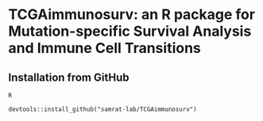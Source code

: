 # TCGAimmunosurv: an R package for Mutation-specific Survival Analysis and Immune Cell Transitions

## Installation from GitHub

```
R

devtools::install_github("samrat-lab/TCGAimmunosurv")

```
